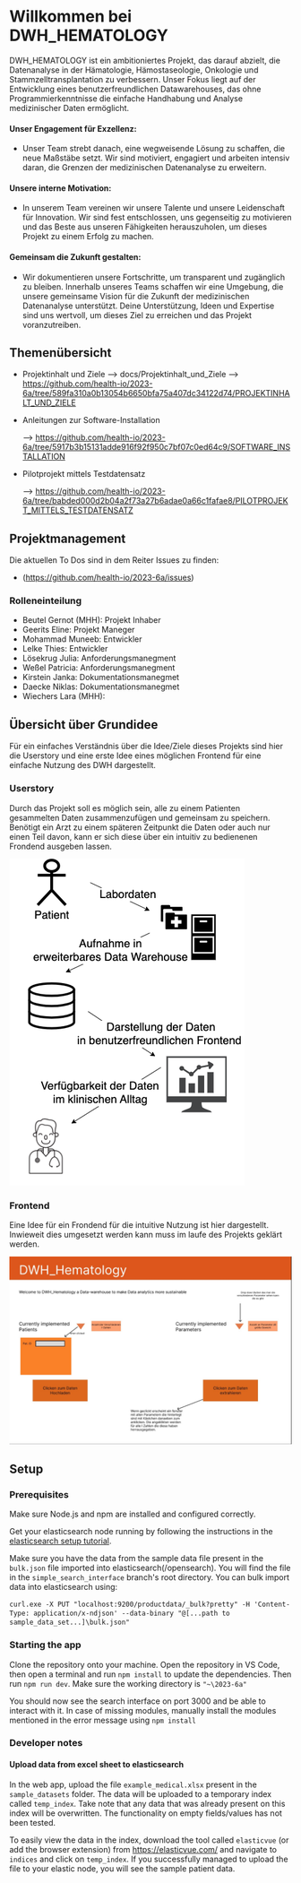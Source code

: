# Willkommen bei DWH_HEMATOLOGY

DWH_HEMATOLOGY ist ein ambitioniertes Projekt, das darauf abzielt, die Datenanalyse in der Hämatologie, Hämostaseologie, Onkologie und Stammzelltransplantation zu verbessern. Unser Fokus liegt auf der Entwicklung eines benutzerfreundlichen Datawarehouses, das ohne Programmierkenntnisse die einfache Handhabung und Analyse medizinischer Daten ermöglicht.

#### Unser Engagement für Exzellenz:

 - Unser Team strebt danach, eine wegweisende Lösung zu schaffen, die neue Maßstäbe setzt. Wir sind motiviert, engagiert und arbeiten intensiv daran, die Grenzen der medizinischen Datenanalyse zu erweitern.

#### Unsere interne Motivation:

 - In unserem Team vereinen wir unsere Talente und unsere Leidenschaft für Innovation. Wir sind fest entschlossen, uns gegenseitig zu motivieren und das Beste aus unseren Fähigkeiten herauszuholen, um dieses Projekt zu einem Erfolg zu machen.

#### Gemeinsam die Zukunft gestalten:

 - Wir dokumentieren unsere Fortschritte, um transparent und zugänglich zu bleiben. Innerhalb unseres Teams schaffen wir eine Umgebung, die unsere gemeinsame Vision für die Zukunft der medizinischen Datenanalyse unterstützt. Deine Unterstützung, Ideen und Expertise sind uns wertvoll, um dieses Ziel zu erreichen und das Projekt voranzutreiben.





## Themenübersicht


* Projektinhalt und Ziele
   --> docs/Projektinhalt_und_Ziele
   --> https://github.com/health-io/2023-6a/tree/589fa310a0b13054b6650bfa75a407dc34122d74/PROJEKTINHALT_UND_ZIELE

* Anleitungen zur Software-Installation

    --> https://github.com/health-io/2023-6a/tree/5917b3b15131adde916f92f950c7bf07c0ed64c9/SOFTWARE_INSTALLATION
  
* Pilotprojekt mittels Testdatensatz

    --> https://github.com/health-io/2023-6a/tree/babded000d2b04a2f73a27b6adae0a66c1fafae8/PILOTPROJEKT_MITTELS_TESTDATENSATZ




## Projektmanagement

Die aktuellen To Dos sind in dem Reiter Issues zu finden:
 -  (https://github.com/health-io/2023-6a/issues)


### Rolleneinteilung
* Beutel Gernot (MHH): Projekt Inhaber
* Geerits Eline: Projekt Maneger
* Mohammad Muneeb: Entwickler
* Lelke Thies: Entwickler
* Lösekrug Julia: Anforderungsmanegment
* Weßel Patricia: Anforderungsmanegment
* Kirstein Janka: Dokumentationsmanegmet
* Daecke Niklas: Dokumentationsmanegmet
* Wiechers Lara (MHH):


## Übersicht über Grundidee

Für ein einfaches Verständnis über die Idee/Ziele dieses Projekts sind hier die Userstory und eine erste Idee eines möglichen Frontend für eine einfache Nutzung des DWH dargestellt. 

### Userstory

Durch das Projekt soll es möglich sein, alle zu einem Patienten gesammelten Daten zusammenzufügen und gemeinsam zu speichern. 
Benötigt ein Arzt zu einem späteren Zeitpunkt die Daten oder auch nur einen Teil davon, kann er sich diese über ein intuitiv zu bedienenen Frondend ausgeben lassen. 

![alt text](docs/user-story.png)

### Frontend

Eine Idee für ein Frondend für die intuitive Nutzung ist hier dargestellt. Inwieweit dies umgesetzt werden kann muss im laufe des Projekts geklärt werden.

![alt text](docs/erster-entwurf-frontend.jpeg)

## Setup

### Prerequisites

Make sure Node.js and npm are installed and configured correctly. 

Get your elasticsearch node running by following the instructions in the [elasticsearch setup tutorial](https://github.com/health-io/2023-6a/blob/f4e09bb266f90e8198dc85516c62dc5e8b1930d1/docs/software_installation/elasticsearch/es_kib_installation_for_dummies.md). 

Make sure you have the data from the sample data file present in the ```bulk.json``` file imported into elasticsearch(/opensearch). You will find the file in the ```simple_search_interface``` branch's root directory. You can bulk import data into elasticsearch using: 

```
curl.exe -X PUT "localhost:9200/productdata/_bulk?pretty" -H 'Content-Type: application/x-ndjson' --data-binary "@[...path to sample_data_set...]\bulk.json"
```
### Starting the app

Clone the repository onto your machine. Open the repository in VS Code, then open a terminal and run ```npm install``` to update the dependencies. Then run ```npm run dev```. Make sure the working directory is ```"~\2023-6a"```

You should now see the search interface on port 3000 and be able to interact with it. In case of missing modules, manually install the modules mentioned in the error message using ```npm install```

### Developer notes

#### Upload data from excel sheet to elasticsearch

In the web app, upload the file ```example_medical.xlsx``` present in the ```sample_datasets``` folder. The data will be uploaded to a temporary index called ```temp_index```. Take note that any data that was already present on this index will be overwritten. The functionality on empty fields/values has not been tested.

To easily view the data in the index, download the tool called ```elasticvue``` (or add the browser extension) from https://elasticvue.com/ and navigate to ```indices``` and click on ```temp_index```. If you successfully managed to upload the file to your elastic node, you will see the sample patient data.

